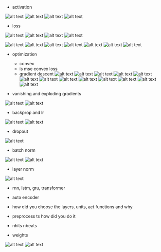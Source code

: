 - activation


![alt text](image-3.png)
![alt text](image-4.png)
![alt text](image-5.png)
![alt text](image-23.png)
- loss


![alt text](image-6.png)
![alt text](image-7.png)
![alt text](image-8.png)
![alt text](image-9.png)

![alt text](image-10.png)
![alt text](image-11.png)
![alt text](image-12.png)
![alt text](image-13.png)
![alt text](image-14.png)
![alt text](image-15.png)
![alt text](image-16.png)
- optimization


    - convex
    - is mse convex loss
    - gradient descent
    ![alt text](image.png)
    ![alt text](image-17.png)
    ![alt text](image-18.png)
    ![alt text](image-19.png)
    ![alt text](image-20.png)
    ![alt text](image-22.png)
    ![alt text](image-26.png)
    ![alt text](image-27.png)
    ![alt text](image-28.png)
    ![alt text](image-29.png)
    ![alt text](image-30.png)
    ![alt text](image-31.png)
    ![alt text](image-32.png)
- vanishing and exploding gradients


![alt text](image-33.png)
![alt text](image-34.png)
- backprop and lr


![alt text](image-1.png)
![alt text](image-2.png)


- dropout


![alt text](image-35.png)
- batch norm


![alt text](image-21.png)
![alt text](image-36.png)

- layer norm 


![alt text](image-38.png)

- rnn, lstm, gru, transformer
- auto encoder

- how did you choose the layers, units, act functions and why
- preprocess ts how did you do it
- nhits nbeats
- weights


![alt text](image-24.png)
![alt text](image-25.png)


